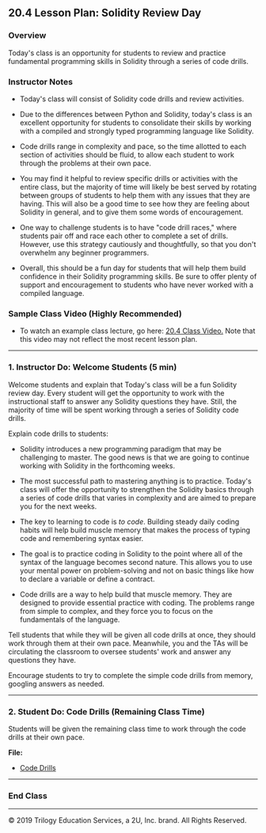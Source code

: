 ## 20.4 Lesson Plan: Solidity Review Day

### Overview

Today's class is an opportunity for students to review and practice fundamental programming skills in Solidity through a series of code drills.

### Instructor Notes

* Today's class will consist of Solidity code drills and review activities.

* Due to the differences between Python and Solidity, today's class is an excellent opportunity for students to consolidate their skills by working with a compiled and strongly typed programming language like Solidity.

* Code drills range in complexity and pace, so the time allotted to each section of activities should be fluid, to allow each student to work through the problems at their own pace.

* You may find it helpful to review specific drills or activities with the entire class, but the majority of time will likely be best served by rotating between groups of students to help them with any issues that they are having. This will also be a good time to see how they are feeling about Solidity in general, and to give them some words of encouragement.

* One way to challenge students is to have "code drill races," where students pair off and race each other to complete a set of drills. However, use this strategy cautiously and thoughtfully, so that you don't overwhelm any beginner programmers.

* Overall, this should be a fun day for students that will help them build confidence in their Solidity programming skills. Be sure to offer plenty of support and encouragement to students who have never worked with a compiled language.

### Sample Class Video (Highly Recommended)
* To watch an example class lecture, go here: [20.4 Class Video.](https://codingbootcamp.hosted.panopto.com/Panopto/Pages/Viewer.aspx?id=aed7b919-b3e3-4440-b4d2-ab28004ce6f0) Note that this video may not reflect the most recent lesson plan.

---

### 1. Instructor Do: Welcome Students (5 min)

Welcome students and explain that Today's class will be a fun Solidity review day. Every student will get the opportunity to work with the instructional staff to answer any Solidity questions they have. Still, the majority of time will be spent working through a series of Solidity code drills.

Explain code drills to students:

* Solidity introduces a new programming paradigm that may be challenging to master. The good news is that we are going to continue working with Solidity in the forthcoming weeks.

* The most successful path to mastering anything is to practice. Today's class will offer the opportunity to strengthen the Solidity basics through a series of code drills that varies in complexity and are aimed to prepare you for the next weeks.

* The key to learning to code is _to code_. Building steady daily coding habits will help build muscle memory that makes the process of typing code and remembering syntax easier.

* The goal is to practice coding in Solidity to the point where all of the syntax of the language becomes second nature. This allows you to use your mental power on problem-solving and not on basic things like how to declare a variable or define a contract.

* Code drills are a way to help build that muscle memory. They are designed to provide essential practice with coding. The problems range from simple to complex, and they force you to focus on the fundamentals of the language.

Tell students that while they will be given all code drills at once, they should work through them at their own pace. Meanwhile, you and the TAs will be circulating the classroom to oversee students' work and answer any questions they have.

Encourage students to try to complete the simple code drills from memory, googling answers as needed.

---

### 2. Student Do: Code Drills (Remaining Class Time)

Students will be given the remaining class time to work through the code drills at their own pace.

**File:**

* [Code Drills](Activities/)

---

### End Class

---

© 2019 Trilogy Education Services, a 2U, Inc. brand. All Rights Reserved.
